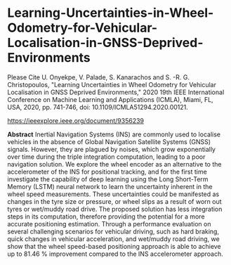 # Learning-Uncertainties-in-Wheel-Odometry-for-Vehicular-Localisation-in-GNSS-Deprived-Environments
Please Cite
U. Onyekpe, V. Palade, S. Kanarachos and S. -R. G. Christopoulos, "Learning Uncertainties in Wheel Odometry for Vehicular Localisation in GNSS Deprived Environments," 2020 19th IEEE International Conference on Machine Learning and Applications (ICMLA), Miami, FL, USA, 2020, pp. 741-746, doi: 10.1109/ICMLA51294.2020.00121.

https://ieeexplore.ieee.org/document/9356239

**Abstract**
Inertial Navigation Systems (INS) are commonly used to localise vehicles in the absence of Global Navigation Satellite Systems (GNSS) signals. However, they are plagued by noises, which grow exponentially over time during the triple integration computation, leading to a poor navigation solution. We explore the wheel encoder as an alternative to the accelerometer of the INS for positional tracking, and for the first time investigate the capability of deep learning using the Long Short-Term Memory (LSTM) neural network to learn the uncertainty inherent in the wheel speed measurements. These uncertainties could be manifested as changes in the tyre size or pressure, or wheel slips as a result of worn out tyres or wet/muddy road drive. The proposed solution has less integration steps in its computation, therefore providing the potential for a more accurate positioning estimation. Through a performance evaluation on several challenging scenarios for vehicular driving, such as hard braking, quick changes in vehicular acceleration, and wet/muddy road driving, we show that the wheel speed-based positioning approach is able to achieve up to 81.46 % improvement compared to the INS accelerometer approach.

